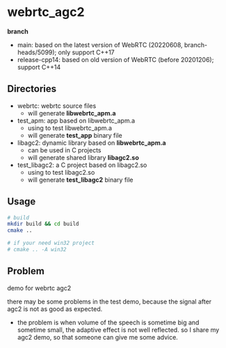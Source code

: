 # webrtc_agc2

**branch**
- main: based on the latest version of WebRTC (20220608, branch-heads/5099); only support C++17
- release-cpp14: based on old version of WebRTC (before 20201206); support C++14

## Directories

- webrtc: webrtc source files
  * will generate **libwebrtc_apm.a**
- test_apm: app based on libwebrtc_apm.a
  * using to test libwebrtc_apm.a
  * will generate **test_app** binary file
- libagc2: dynamic library based on **libwebrtc_apm.a**
  * can be used in C projects
  * will generate shared library **libagc2.so**
- test_libagc2: a C project based on libagc2.so
  * using to test libagc2.so
  * will generate **test_libagc2** binary file

## Usage

```bash
# build
mkdir build && cd build
cmake ..

# if your need win32 project
# cmake .. -A win32
```

## Problem
demo for webrtc agc2

there may be some problems in the test demo, because the signal after agc2 is not as good as expected. 
- the problem is when volume of the speech is sometime big and sometime small, the  adaptive effect is not well reflected.
so I share my agc2 demo, so that someone can give me some advice.

